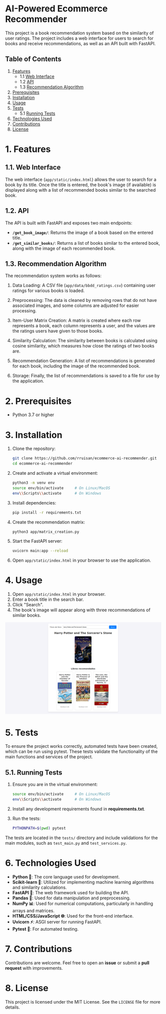 # AI-Powered Ecommerce Recommender

This project is a book recommendation system based on the similarity of user ratings. The project includes a web interface for users to search for books and receive recommendations, as well as an API built with FastAPI.

## Table of Contents

1. [Features](#1-features)
   - 1.1 [Web Interface](#11-web-interface)
   - 1.2 [API](#12-api)
   - 1.3 [Recommendation Algorithm](#13-recommendation-algorithm)
2. [Prerequisites](#2-prerequisites)
3. [Installation](#3-installation)
4. [Usage](#4-usage)
5. [Tests](#5-tests)
   - 5.1 [Running Tests](#51-running-tests)
6. [Technologies Used](#6-technologies-used)
7. [Contributions](#7-contributions)
8. [License](#8-license)


# 1. Features

## 1.1. Web Interface

The web interface (`app/static/index.html`) allows the user to search for a book by its title. Once the title is entered, the book's image (if available) is displayed along with a list of recommended books similar to the searched book.

## 1.2. API

The API is built with FastAPI and exposes two main endpoints:

- **`/get_book_image/`**: Returns the image of a book based on the entered title.
- **`/get_similar_books/`**: Returns a list of books similar to the entered book, along with the image of each recommended book.

## 1.3. Recommendation Algorithm

The recommendation system works as follows:

1. Data Loading: A CSV file (`app/data/bbdd_ratings.csv`) containing user ratings for various books is loaded.

2. Preprocessing: The data is cleaned by removing rows that do not have associated images, and some columns are adjusted for easier processing.

3. Item-User Matrix Creation: A matrix is created where each row represents a book, each column represents a user, and the values are the ratings users have given to those books.

4. Similarity Calculation: The similarity between books is calculated using cosine similarity, which measures how close the ratings of two books are.

5. Recommendation Generation: A list of recommendations is generated for each book, including the image of the recommended book.

6. Storage: Finally, the list of recommendations is saved to a file for use by the application.

# 2. Prerequisites

- Python 3.7 or higher

# 3. Installation

1. Clone the repository:

    ```bash
    git clone https://github.com/rruisan/ecommerce-ai-recommender.git
    cd ecommerce-ai-recommender
    ```

2. Create and activate a virtual environment:

    ```bash
    python3 -m venv env
    source env/bin/activate     # On Linux/MacOS
    env\\Scripts\\activate      # On Windows
    ```

3. Install dependencies:

    ```bash
    pip install -r requirements.txt
    ```

4. Create the recommendation matrix:

    ```bash
    python3 app/matrix_creation.py
    ```

5. Start the FastAPI server:

    ```bash
    uvicorn main:app --reload
    ```

6. Open `app/static/index.html` in your browser to use the application.

# 4. Usage

1. Open `app/static/index.html` in your browser.
2. Enter a book title in the search bar.
3. Click "Search".
4. The book's image will appear along with three recommendations of similar books.

![App Usage](app/static/assets/screenshot.png)

# 5. Tests

To ensure the project works correctly, automated tests have been created, which can be run using pytest. These tests validate the functionality of the main functions and services of the project.

## 5.1. Running Tests

1. Ensure you are in the virtual environment:

    ```bash
    source env/bin/activate     # On Linux/MacOS
    env\\Scripts\\activate      # On Windows
    ```

2. Install any development requirements found in **requirements.txt**.

3. Run the tests:

    ```bash
    PYTHONPATH=$(pwd) pytest
    ```

The tests are located in the `tests/` directory and include validations for the main modules, such as `test_main.py` and `test_services.py`.

# 6. Technologies Used

- **Python 🐍**: The core language used for development.
- **Scikit-learn 🧠**: Utilized for implementing machine learning algorithms and similarity calculations.
- **FastAPI 🚀**: The web framework used for building the API.
- **Pandas 🐼**: Used for data manipulation and preprocessing.
- **NumPy 📊**: Used for numerical computations, particularly in handling arrays and matrices.
- **HTML/CSS/JavaScript 🌐**: Used for the front-end interface.
- **Uvicorn ⚡**: ASGI server for running FastAPI.
- **Pytest 🧪**: For automated testing.

# 7. Contributions

Contributions are welcome. Feel free to open an **issue** or submit a **pull request** with improvements.

# 8. License

This project is licensed under the MIT License. See the `LICENSE` file for more details.
